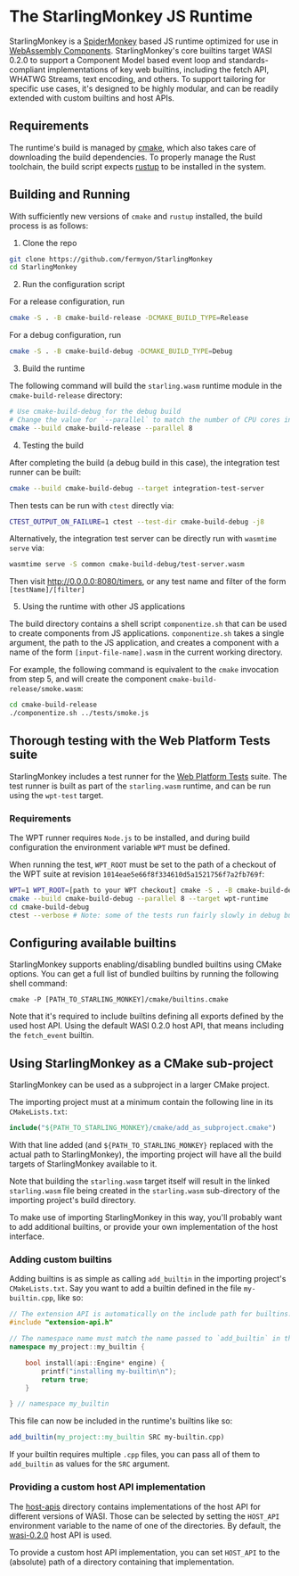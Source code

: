 # The StarlingMonkey JS Runtime

StarlingMonkey is a [SpiderMonkey](https://spidermonkey.dev/) based JS runtime optimized for use in [WebAssembly Components](https://component-model.bytecodealliance.org/).
StarlingMonkey's core builtins target WASI 0.2.0 to support a Component Model based event loop and standards-compliant implementations of key web builtins, including the fetch API, WHATWG Streams, text encoding, and others. To support tailoring for specific use cases, it's designed to be highly modular, and can be readily extended with custom builtins and host APIs.

## Requirements

The runtime's build is managed by [cmake](https://cmake.org/), which also takes care of downloading the build dependencies.
To properly manage the Rust toolchain, the build script expects [rustup](https://rustup.rs/) to be installed in the system.

## Building and Running

With sufficiently new versions of `cmake` and `rustup` installed, the build process is as follows:

1. Clone the repo

```bash
git clone https://github.com/fermyon/StarlingMonkey
cd StarlingMonkey
```

2. Run the configuration script

For a release configuration, run
```bash
cmake -S . -B cmake-build-release -DCMAKE_BUILD_TYPE=Release
```

For a debug configuration, run
```bash
cmake -S . -B cmake-build-debug -DCMAKE_BUILD_TYPE=Debug
```

3. Build the runtime

The following command will build the `starling.wasm` runtime module in the `cmake-build-release` directory:
```bash
# Use cmake-build-debug for the debug build
# Change the value for `--parallel` to match the number of CPU cores in your system
cmake --build cmake-build-release --parallel 8
```

4. Testing the build 

After completing the build (a debug build in this case), the integration test runner can be built:

```bash
cmake --build cmake-build-debug --target integration-test-server
```

Then tests can be run with `ctest` directly via:

```bash
CTEST_OUTPUT_ON_FAILURE=1 ctest --test-dir cmake-build-debug -j8
```

Alternatively, the integration test server can be directly run with `wasmtime serve` via:

```bash
wasmtime serve -S common cmake-build-debug/test-server.wasm
```

Then visit http://0.0.0.0:8080/timers, or any test name and filter of the form `[testName]/[filter]`

5. Using the runtime with other JS applications

The build directory contains a shell script `componentize.sh` that can be used to create components from JS applications. `componentize.sh` takes a single argument, the path to the JS application, and creates a component with a name of the form `[input-file-name].wasm` in the current working directory.

For example, the following command is equivalent to the `cmake` invocation from step 5, and will create the component `cmake-build-release/smoke.wasm`:

```bash
cd cmake-build-release
./componentize.sh ../tests/smoke.js
```


## Thorough testing with the Web Platform Tests suite

StarlingMonkey includes a test runner for the [Web Platform Tests](https://web-platform-tests.org/) suite. The test runner is built as part of the `starling.wasm` runtime, and can be run using the `wpt-test` target.

### Requirements

The WPT runner requires `Node.js` to be installed, and during build configuration the environment variable `WPT` must be defined.

When running the test, `WPT_ROOT` must be set to the path of a checkout of the WPT suite at revision `1014eae5e66f8f334610d5a1521756f7a2fb769f`:

```bash
WPT=1 WPT_ROOT=[path to your WPT checkout] cmake -S . -B cmake-build-debug -DCMAKE_BUILD_TYPE=Debug
cmake --build cmake-build-debug --parallel 8 --target wpt-runtime
cd cmake-build-debug
ctest --verbose # Note: some of the tests run fairly slowly in debug builds, so be patient
```

## Configuring available builtins
StarlingMonkey supports enabling/disabling bundled builtins using CMake options. You can get a full list of bundled builtins by running the following shell command:
```shell
cmake -P [PATH_TO_STARLING_MONKEY]/cmake/builtins.cmake
```

Note that it's required to include builtins defining all exports defined by the used host API. Using the default WASI 0.2.0 host API, that means including the `fetch_event` builtin.


## Using StarlingMonkey as a CMake sub-project

StarlingMonkey can be used as a subproject in a larger CMake project.

The importing project must at a minimum contain the following line in its `CMakeLists.txt`:

```cmake
include("${PATH_TO_STARLING_MONKEY}/cmake/add_as_subproject.cmake")
```

With that line added (and `${PATH_TO_STARLING_MONKEY}` replaced with the actual path to StarlingMonkey), the importing project will have all the build targets of StarlingMonkey available to it.

Note that building the `starling.wasm` target itself will result in the linked `starling.wasm` file being created in the `starling.wasm` sub-directory of the importing project's build directory.

To make use of importing StarlingMonkey in this way, you'll probably want to add additional builtins, or provide your own implementation of the host interface.

### Adding custom builtins

Adding builtins is as simple as calling `add_builtin` in the importing project's `CMakeLists.txt`. Say you want to add a builtin defined in the file `my-builtin.cpp`, like so:

```cpp
// The extension API is automatically on the include path for builtins.
#include "extension-api.h"

// The namespace name must match the name passed to `add_builtin` in the CMakeLists.txt
namespace my_project::my_builtin {

    bool install(api::Engine* engine) {
        printf("installing my-builtin\n");
        return true;
    }

} // namespace my_builtin
```

This file can now be included in the runtime's builtins like so:
```cmake
add_builtin(my_project::my_builtin SRC my-builtin.cpp)
```

If your builtin requires multiple `.cpp` files, you can pass all of them to `add_builtin` as values for the `SRC` argument.


### Providing a custom host API implementation

The [host-apis](host-apis) directory contains implementations of the host API for different versions of WASI. Those can be selected by setting the `HOST_API` environment variable to the name of one of the directories. By default, the [wasi-0.2.0](host-apis/wasi-0.2.0) host API is used.

To provide a custom host API implementation, you can set `HOST_API` to the (absolute) path of a directory containing that implementation.
